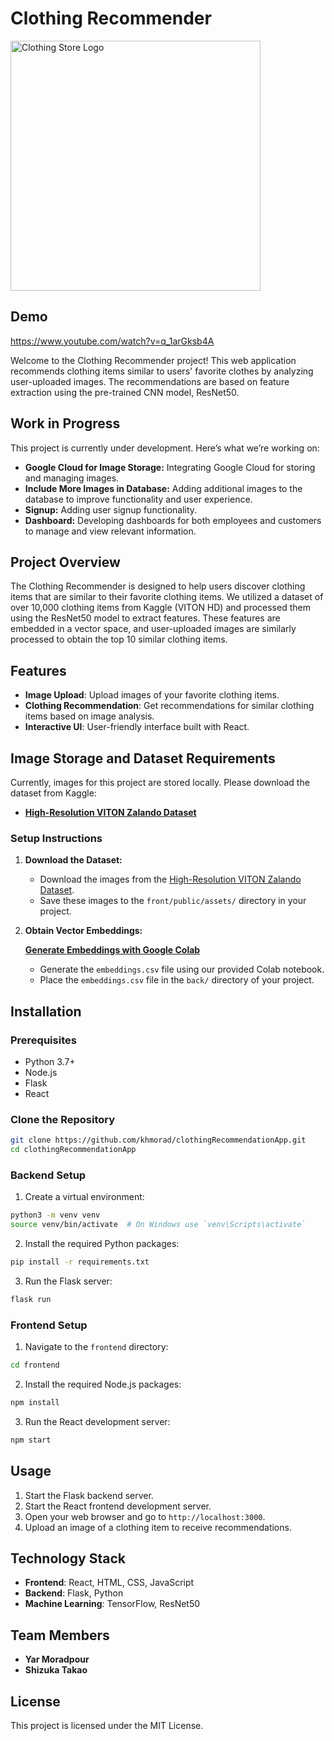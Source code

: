 
# Clothing Recommender
<img src="https://media.discordapp.net/attachments/1071334736787673188/1277778362319765544/DALLE_2024-08-26_16.54.14_-_A_logo_for_a_clothing_store_without_any_text_featuring_a_magnifying_glass_hovering_over_a_piece_of_womens_clothing._The_clothing_should_be_stylish_a.webp?ex=66d06195&is=66cf1015&hm=1df9c991b0c1436ab7ade847b94da952e25fad48b985a53c01cc70cbaac30a43&=&format=webp&width=993&height=993" alt="Clothing Store Logo" width="400"/>

## Demo
https://www.youtube.com/watch?v=q_1arGksb4A

Welcome to the Clothing Recommender project! This web application recommends clothing items similar to users' favorite clothes by analyzing user-uploaded images. The recommendations are based on feature extraction using the pre-trained CNN model, ResNet50.

## Work in Progress

This project is currently under development. Here’s what we’re working on:

- **Google Cloud for Image Storage:** Integrating Google Cloud for storing and managing images.
- **Include More Images in Database:** Adding additional images to the database to improve functionality and user experience.
- **Signup:** Adding user signup functionality.
- **Dashboard:** Developing dashboards for both employees and customers to manage and view relevant information.

## Project Overview

The Clothing Recommender is designed to help users discover clothing items that are similar to their favorite clothing items. We utilized a dataset of over 10,000 clothing items from Kaggle (VITON HD) and processed them using the ResNet50 model to extract features. These features are embedded in a vector space, and user-uploaded images are similarly processed to obtain the top 10 similar clothing items.

## Features

- **Image Upload**: Upload images of your favorite clothing items.
- **Clothing Recommendation**: Get recommendations for similar clothing items based on image analysis.
- **Interactive UI**: User-friendly interface built with React.

## Image Storage and Dataset Requirements

Currently, images for this project are stored locally. Please download the dataset from Kaggle:

- **[High-Resolution VITON Zalando Dataset](https://www.kaggle.com/datasets/marquis03/high-resolution-viton-zalando-dataset)**

### Setup Instructions

1. **Download the Dataset:**

   - Download the images from the [High-Resolution VITON Zalando Dataset](https://www.kaggle.com/datasets/marquis03/high-resolution-viton-zalando-dataset).
   - Save these images to the `front/public/assets/` directory in your project.

2. **Obtain Vector Embeddings:**

   **[Generate Embeddings with Google Colab](https://colab.research.google.com/drive/1NaUW0ZwhezbDh7SIIM5MiTNEw7H-qNpB?usp=sharing)**

   - Generate the `embeddings.csv` file using our provided Colab notebook.
   - Place the `embeddings.csv` file in the `back/` directory of your project.

## Installation

### Prerequisites

- Python 3.7+
- Node.js
- Flask
- React

### Clone the Repository

```bash
git clone https://github.com/khmorad/clothingRecommendationApp.git
cd clothingRecommendationApp
```

### Backend Setup

1. Create a virtual environment:

```bash
python3 -m venv venv
source venv/bin/activate  # On Windows use `venv\Scripts\activate`
```

2. Install the required Python packages:

```bash
pip install -r requirements.txt
```

3. Run the Flask server:

```bash
flask run
```

### Frontend Setup

1. Navigate to the `frontend` directory:

```bash
cd frontend
```

2. Install the required Node.js packages:

```bash
npm install
```

3. Run the React development server:

```bash
npm start
```

## Usage

1. Start the Flask backend server.
2. Start the React frontend development server.
3. Open your web browser and go to `http://localhost:3000`.
4. Upload an image of a clothing item to receive recommendations.

## Technology Stack

- **Frontend**: React, HTML, CSS, JavaScript
- **Backend**: Flask, Python
- **Machine Learning**: TensorFlow, ResNet50

## Team Members

- **Yar Moradpour**
- **Shizuka Takao**

## License

This project is licensed under the MIT License.
